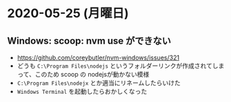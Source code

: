 # 2020-05-25 (月曜日)

## Windows: scoop: nvm use ができない

- https://github.com/coreybutler/nvm-windows/issues/321
- どうも `C:\Program Files\nodejs` というフォルダーリンクが作成されてしまって、このため scoop の nodejsが動かない模様
- `C:\Program Files\nodejx` とか適当にリネームしたらいけた
- `Windows Terminal` を起動したらおかしくなった
